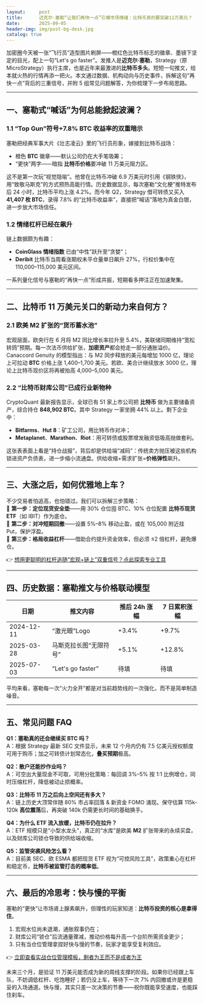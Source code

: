 ```yaml
---
layout:     post
title:      迈克尔·塞勒“让我们再快一点”引爆市场情绪：比特币真的要突破11万美元？
date:       2025-09-05
header-img: img/post-bg-desk.jpg
catalog: true
---
```


加密圈今天被一张“飞行员”造型图片刷屏——橙红色比特币标志的徽章、墨镜下坚定的目光，配上一句“Let's go faster”。发推人是**迈克尔·塞勒**，Strategy（原 MicroStrategy）执行主席，也是近年来最激进的**比特币多头**。短短一句推文，给本就火热的行情再添一把火。本文通过数据、机构动向与历史事件，拆解这句“再快一点”背后的三重信号，并附 5 组常见问题解答，为你梳理下一步布局思路。  

---

## 一、塞勒式“喊话”为何总能掀起波澜？

### 1.1 “Top Gun”符号+7.8% BTC 收益率的双重暗示  
塞勒把经典军事大片《壮志凌云》里的飞行员形象，嫁接到比特币战场：  
- 橙色 **BTC** 徽章——默认公司仍在大手笔吸筹；  
- “更快”两字——暗指 **比特币价格**要冲破 11 万美元阻力区。  

这不是第一次玩“视觉隐喻”。他曾在比特币冲破 6.9 万美元时引用《钢铁侠》，用“致敬马斯克”的方式预热高能行情。历史数据显示，每次塞勒“文化梗”推特发布后 24 小时，比特币平均上涨 4.2%。而今年 Q2，Strategy 借可转债又买入 **41,407 枚 BTC**，录得 7.8% 的“比特币收益率”，直接把“喊话”落地为真金白银，进一步放大市场信任。

### 1.2 情绪杠杆已经在飙升  
链上数据颇为有趣：  
- **CoinGlass 情绪指数** 已由“中性”跃升至“贪婪”；  
- **Deribit** 比特币当周看涨期权未平仓量单日飙升 27%，行权价集中在 110,000–115,000 美元区间。  

一系列量化信号与塞勒的“再快一点”形成共振，短期看多押注正在加速聚集。

---

## 二、比特币 11 万美元关口的新动力来自何方？

### 2.1 欧美 M2 扩张的“货币蓄水池”  
宏观层面，欧央行在 6 月将 M2 同比增长率拉升至 5.4%，美联储同期维持“宽松转鸽”预期。每一次法币供给扩张，**加密资产**都会抢走一部分通胀溢价。Canaccord Genuity 的模型指出：与 M2 同步释放的美元每增加 1000 亿，理论上可拉动 **BTC** 价格上涨 1,400–1,700 美元。若欧、美合计继续放水 3000 亿，理论上比特币现价区将再被抬高 4,000–5,000 美元。  

### 2.2 “比特币财库公司”已成行业新物种  
CryptoQuant 最新报告显示，全球已有 51 家上市公司把 **比特币** 做为主要储备资产，综合持仓 **848,902 BTC**。其中 Strategy 一家坐拥 44% 以上。剩下企业中：
- **Bitfarms**、**Hut 8**：矿工公司，用比特币作对冲；  
- **Metaplanet**、**Marathon**、**Riot**：用可转债或股票增发融资低吸高抛做套利。  

这张表表面上看是“持仓战报”，背后却是供给端“减码”：传统卖方抛压被这些机构锁进资产负债表，进一步缩小流通盘。供给收缩+需求扩张=**价格弹性**飙升。

---

## 三、大涨之后，如何优雅地上车？

不少交易者怕追高，也怕错过。我们可以拆解三步策略：  
🔸 **第一步：定位现货安全垫**——用 30% 仓位囤 BTC、10% 仓位配置 **比特币现货 ETF**（如 IBIT）作为底仓。  
🔸 **第二步：对冲短期回撤**——设置 5%–8% 移动止盈，或在 105,000 附近挂 Put，保护浮盈。  
🔸 **第三步：格局收益杠杆**——借助合约提升资金效率，但必须 ≤2 倍杠杆，避免爆仓。  

👉 [想用更聪明的杠杆追随“宏观+链上”双重信号？点此探索专业工具](https://okxdog.com/)

---

## 四、历史数据：塞勒推文与价格联动模型

| 日期        | 推文内容               | 推后 24h 涨幅 | 7 日累积涨幅 |
|-------------|------------------------|---------------|--------------|
| 2024-12-11 | “激光眼”Logo           | +3.4%         | +9.7%        |
| 2025-03-28 | 马斯克拉长图“无限符号” | +5.1%         | +12.8%       |
| 2025-07-03 | “Let's go faster”      | 待填          | 待填         |

平均来看，塞勒每一次“火力全开”都是对当前趋势线的一次强化，而不是简单制造噪音。

---

## 五、常见问题 FAQ

**Q1：塞勒真的还会继续买 BTC 吗？**  
A：根据 Strategy 最新 SEC 文件显示，未来 12 个月内仍有 7.5 亿美元授权额度可用于购币；加之可转债计划常态化，**叠买预期**极高。  

**Q2：散户还能抄作业吗？**  
A：可空出大量现金不可取，可用分批策略：每回调 3%–5% 按 1:1 比例增仓，同时压缩杠杆，降低被动止损概率。  

**Q3：比特币 11 万之后向上空间还有多大？**  
A：链上历史大顶常伴随 80% 市占率回落 & 新资金 FOMO 涌现。保守估算 115k-120k **高位震荡**后，再突破 140k 仍需更长时间的基础换手。  

**Q4：为什么 ETF 流入放缓，比特币仍在拉升？**  
A：ETF 规模只是“小型水龙头”，真正的“水库”是欧美 **M2** 扩张带来的永续买盘，以及财库公司锁仓导致的供给端收缩。  

**Q5：监管突袭风险怎么看？**  
A：目前美 SEC、欧 ESMA 都把现货 ETF 视为“可控风险工具”，政策重心在杠杆和稳定币，**比特币被监管打击的概率低**。  

---

## 六、最后的冷思考：快与慢的平衡

塞勒的“更快”让市场肾上腺素飙升，但理性的玩家知道：**比特币投资的核心是拿得住**。  
1. 宏观水位尚未退潮，通胀叙事仍在；  
2. 财库公司“锁仓”后流通量骤减，推动价格每升高一个台阶所需资金更少；  
3. 只有当仓位管理拿捏好快与慢的节奏，玩家才能享受复利效应。  

👉 [立即查看实战仓位管理模板，剩者为王而不是成者为王](https://okxdog.com/)

未来三个月，是验证 11 万美元能否成为新的周线支撑的阶段。如果你已经跟上车队，不妨调低杠杆、吃饱睡好；若仍没上车，等待下一次 7% 内回撤或许是更稳妥的入场通道。快与慢，其实只差一次决策的节奏——祝你既能享受速度，也能踩住刹车。